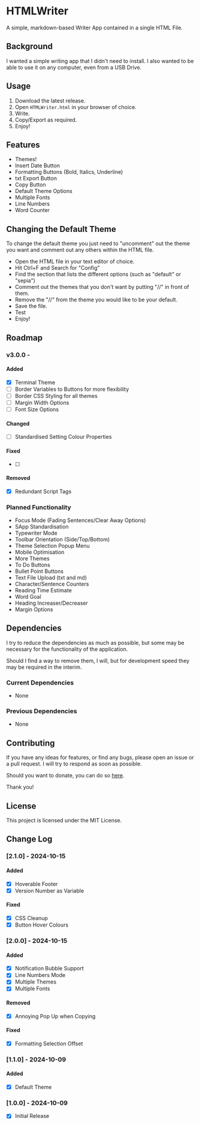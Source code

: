 # HTMLWriter
A simple, markdown-based Writer App contained in a single HTML File.

## Background
I wanted a simple writing app that I didn't need to install. I also wanted to be able to use it on any computer, even from a USB Drive.

## Usage
1. Download the latest release.
2. Open `HTMLWriter.html` in your browser of choice.
3. Write.
4. Copy/Export as required.
5. Enjoy!

## Features
- Themes!
- Insert Date Button
- Formatting Buttons (Bold, Italics, Underline)
- txt Export Button
- Copy Button
- Default Theme Options
- Multiple Fonts
- Line Numbers
- Word Counter

## Changing the Default Theme
To change the default theme you just need to "uncomment" out the theme you want and comment out any others within the HTML file.
- Open the HTML file in your text editor of choice.
- Hit Ctrl+F and Search for "Config"
- Find the section that lists the different options (such as "default" or "sepia")
- Comment out the themes that you don't want by putting "//" in front of them.
- Remove the "//" from the theme you would like to be your default.
- Save the file.
- Test
- Enjoy!

## Roadmap

### v3.0.0 - 

#### Added

- [x] Terminal Theme
- [ ] Border Variables to Buttons for more flexibility
- [ ] Border CSS Styling for all themes
- [ ] Margin Width Options
- [ ] Font Size Options

#### Changed

- [ ] Standardised Setting Colour Properties

#### Fixed

- [ ] 

#### Removed

- [x] Redundant Script Tags

### Planned Functionality
- Focus Mode (Fading Sentences/Clear Away Options)
- SApp Standardisation
- Typewriter Mode
- Toolbar Orientation (Side/Top/Bottom)
- Theme Selection Popup Menu
- Mobile Optimisation
- More Themes
- To Do Buttons
- Bullet Point Buttons
- Text File Upload (txt and md)
- Character/Sentence Counters
- Reading Time Estimate
- Word Goal
- Heading Increaser/Decreaser
- Margin Options

## Dependencies
I try to reduce the dependencies as much as possible, but some may be necessary for the functionality of the application.

Should I find a way to remove them, I will, but for development speed they may be required in the interim.

### Current Dependencies
- None

### Previous Dependencies
- None

## Contributing
If you have any ideas for features, or find any bugs, please open an issue or a pull request. I will try to respond as soon as possible.

Should you want to donate, you can do so [here](https://www.buymeacoffee.com/caddickbrown).

Thank you!

## License
This project is licensed under the MIT License.

## Change Log

### [2.1.0] - 2024-10-15

#### Added

- [x] Hoverable Footer
- [x] Version Number as Variable

#### Fixed

- [x] CSS Cleanup
- [x] Button Hover Colours

### [2.0.0] - 2024-10-15

#### Added

- [x] Notification Bubble Support
- [x] Line Numbers Mode
- [x] Multiple Themes
- [x] Multiple Fonts

#### Removed

- [x] Annoying Pop Up when Copying

#### Fixed

- [x] Formatting Selection Offset

### [1.1.0] - 2024-10-09

#### Added

- [x] Default Theme

### [1.0.0] - 2024-10-09

- [x] Initial Release